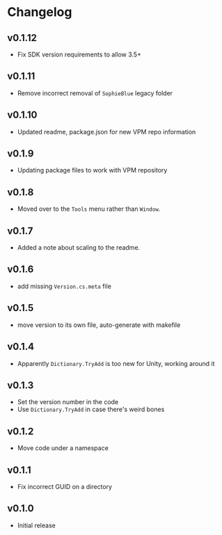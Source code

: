 Changelog
=========

v0.1.12
-------

* Fix SDK version requirements to allow 3.5+

v0.1.11
-------

* Remove incorrect removal of `SophieBlue` legacy folder

v0.1.10
-------

* Updated readme, package.json for new VPM repo information

v0.1.9
------

* Updating package files to work with VPM repository

v0.1.8
------

* Moved over to the `Tools` menu rather than `Window`.

v0.1.7
------

* Added a note about scaling to the readme.

v0.1.6
------

* add missing `Version.cs.meta` file

v0.1.5
------

* move version to its own file, auto-generate with makefile

v0.1.4
------

* Apparently `Dictionary.TryAdd` is too new for Unity, working around it

v0.1.3
------

* Set the version number in the code
* Use `Dictionary.TryAdd` in case there's weird bones

v0.1.2
------

* Move code under a namespace

v0.1.1
------

* Fix incorrect GUID on a directory

v0.1.0
------

* Initial release
